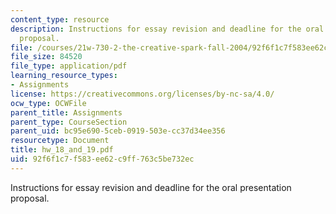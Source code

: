 ```yaml
---
content_type: resource
description: Instructions for essay revision and deadline for the oral presentation
  proposal.
file: /courses/21w-730-2-the-creative-spark-fall-2004/92f6f1c7f583ee62c9ff763c5be732ec_hw_18_and_19.pdf
file_size: 84520
file_type: application/pdf
learning_resource_types:
- Assignments
license: https://creativecommons.org/licenses/by-nc-sa/4.0/
ocw_type: OCWFile
parent_title: Assignments
parent_type: CourseSection
parent_uid: bc95e690-5ceb-0919-503e-cc37d34ee356
resourcetype: Document
title: hw_18_and_19.pdf
uid: 92f6f1c7-f583-ee62-c9ff-763c5be732ec
---
```

Instructions for essay revision and deadline for the oral presentation proposal.